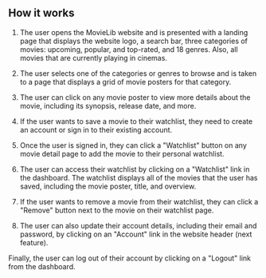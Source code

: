 ## How it works

1. The user opens the MovieLib website and is presented with a landing page that displays the website logo, a search bar, three categories of movies: upcoming, popular, and top-rated, and 18 genres. Also, all movies that are currently playing in cinemas.

2. The user selects one of the categories or genres to browse and is taken to a page that displays a grid of movie posters for that category.

3. The user can click on any movie poster to view more details about the movie, including its synopsis, release date, and more.

4. If the user wants to save a movie to their watchlist, they need to create an account or sign in to their existing account.

5. Once the user is signed in, they can click a "Watchlist" button on any movie detail page to add the movie to their personal watchlist.

6. The user can access their watchlist by clicking on a "Watchlist" link in the dashboard. The watchlist displays all of the movies that the user has saved, including the movie poster, title, and overview.

7. If the user wants to remove a movie from their watchlist, they can click a "Remove" button next to the movie on their watchlist page.

8. The user can also update their account details, including their email and password, by clicking on an "Account" link in the website header (next feature).

Finally, the user can log out of their account by clicking on a "Logout" link from the dashboard.
